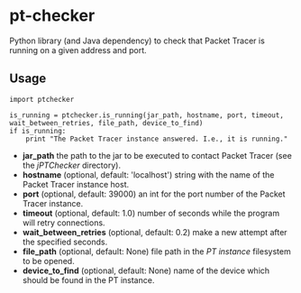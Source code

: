 # pt-checker
Python library (and Java dependency) to check that Packet Tracer is running on a given address and port.


## Usage

```
import ptchecker

is_running = ptchecker.is_running(jar_path, hostname, port, timeout, wait_between_retries, file_path, device_to_find)
if is_running:
    print "The Packet Tracer instance answered. I.e., it is running."
```

 * __jar\_path__ the path to the jar to be executed to contact Packet Tracer (see the _jPTChecker_ directory).
 * __hostname__ (optional, default: 'localhost') string with the name of the Packet Tracer instance host.
 * __port__ (optional, default: 39000) an int for the port number of the Packet Tracer instance.
 * __timeout__ (optional, default: 1.0) number of seconds while the program will retry connections.
 * __wait\_between\_retries__ (optional, default: 0.2) make a new attempt after the specified seconds.
 * __file_path__ (optional, default: None) file path in the _PT instance_ filesystem to be opened.
 * __device_to_find__ (optional, default: None) name of the device which should be found in the PT instance.

